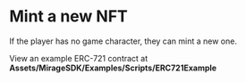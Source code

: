 # Mint a new NFT

If the player has no game character, they can mint a new one. 

View an example ERC-721 contract at **Assets/MirageSDK/Examples/Scripts/ERC721Example**